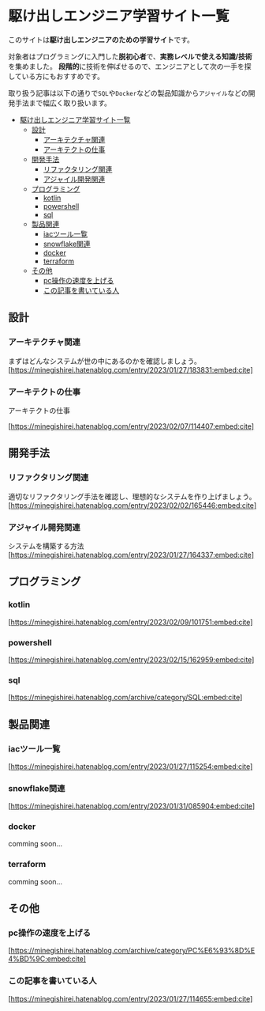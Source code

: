 


# 駆け出しエンジニア学習サイト一覧

このサイトは**駆け出しエンジニアのための学習サイト**です。

対象者はプログラミングに入門した**脱初心者**で、**実務レベルで使える知識/技術**を集めました。
**段階的**に技術を伸ばせるので、エンジニアとして次の一手を探している方にもおすすめです。

取り扱う記事は以下の通りで`SQL`や`Docker`などの製品知識から`アジャイル`などの開発手法まで幅広く取り扱います。

- [駆け出しエンジニア学習サイト一覧](#駆け出しエンジニア学習サイト一覧)
  - [設計](#設計)
    - [アーキテクチャ関連](#アーキテクチャ関連)
    - [アーキテクトの仕事](#アーキテクトの仕事)
  - [開発手法](#開発手法)
    - [リファクタリング関連](#リファクタリング関連)
    - [アジャイル開発関連](#アジャイル開発関連)
  - [プログラミング](#プログラミング)
    - [kotlin](#kotlin)
    - [powershell](#powershell)
    - [sql](#sql)
  - [製品関連](#製品関連)
    - [iacツール一覧](#iacツール一覧)
    - [snowflake関連](#snowflake関連)
    - [docker](#docker)
    - [terraform](#terraform)
  - [その他](#その他)
    - [pc操作の速度を上げる](#pc操作の速度を上げる)
    - [この記事を書いている人](#この記事を書いている人)








## 設計

### アーキテクチャ関連

まずはどんなシステムが世の中にあるのかを確認しましょう。
[https://minegishirei.hatenablog.com/entry/2023/01/27/183831:embed:cite]

### アーキテクトの仕事

アーキテクトの仕事

[https://minegishirei.hatenablog.com/entry/2023/02/07/114407:embed:cite]

## 開発手法

### リファクタリング関連

適切なリファクタリング手法を確認し、理想的なシステムを作り上げましょう。
[https://minegishirei.hatenablog.com/entry/2023/02/02/165446:embed:cite]


### アジャイル開発関連

システムを構築する方法
[https://minegishirei.hatenablog.com/entry/2023/01/27/164337:embed:cite]


## プログラミング

### kotlin

[https://minegishirei.hatenablog.com/entry/2023/02/09/101751:embed:cite]



### powershell

[https://minegishirei.hatenablog.com/entry/2023/02/15/162959:embed:cite]

### sql

[https://minegishirei.hatenablog.com/archive/category/SQL:embed:cite]

## 製品関連

### iacツール一覧

[https://minegishirei.hatenablog.com/entry/2023/01/27/115254:embed:cite]


### snowflake関連

[https://minegishirei.hatenablog.com/entry/2023/01/31/085904:embed:cite]


### docker

comming soon...

### terraform

comming soon...




## その他

### pc操作の速度を上げる

[https://minegishirei.hatenablog.com/archive/category/PC%E6%93%8D%E4%BD%9C:embed:cite]


### この記事を書いている人

[https://minegishirei.hatenablog.com/entry/2023/01/27/114655:embed:cite]
